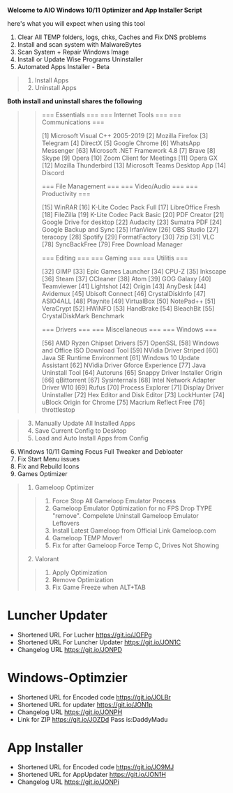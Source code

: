 **Welcome to AIO Windows 10/11 Optimizer and App Installer Script**

here's what you will expect when using this tool 

1. Clear All TEMP folders, logs, chks, Caches and Fix DNS problems
2. Install and scan system with MalwareBytes
3. Scan System + Repair Windows Image
4. Install or Update Wise Programs Uninstaller
5. Automated Apps Installer - Beta
> 1. Install Apps
> 2. Uninstall Apps

**Both install and uninstall shares the following** 

>> === Essentials ===                        === Internet Tools ===                        === Communications ===
>> 
>> [1] Microsoft Visual C++ 2005-2019        [2] Mozilla Firefox                           [3] Telegram
>> [4] DirectX                               [5] Google Chrome                             [6] WhatsApp Messenger
>> [63] Microsoft .NET Framework 4.8         [7] Brave                                     [8] Skype
>>                                           [9] Opera                                     [10] Zoom Client for Meetings
>>                                           [11] Opera GX                                 [12] Mozilla Thunderbird
>>                                                                                         [13] Microsoft Teams Desktop App
>>                                                                                         [14] Discord
>> 
>> === File Management ===                   ===  Video/Audio  ===                        ===  Productivity  ===
>> 
>> [15] WinRAR                               [16] K-Lite Codec Pack Full                   [17] LibreOffice Fresh
>> [18] FileZilla                            [19] K-Lite Codec Pack Basic                  [20] PDF Creator
>> [21] Google Drive for desktop             [22] Audacity                                 [23] Sumatra PDF
>> [24] Google Backup and Sync               [25] IrfanView                                [26] OBS Studio
>> [27] teracopy                             [28] Spotify                                  [29] FormatFactory
>> [30] 7zip                                 [31] VLC
>> [78] SyncBackFree
>> [79] Free Download Manager
>> 
>> === Editing ===                           ===     Gaming     ===                        ===    Utilitis    ===
>> 
>> [32] GIMP                                 [33] Epic Games Launcher                      [34] CPU-Z
>> [35] Inkscape                             [36] Steam                                    [37] CCleaner
>> [38] Atom                                 [39] GOG Galaxy                               [40] Teamviewer
>> [41] Lightshot                            [42] Origin                                   [43] AnyDesk
>> [44] Avidemux                             [45] Ubisoft Connect                          [46] CrystalDiskInfo
>> [47] ASIO4ALL                             [48] Playnite                                 [49] VirtualBox
>> [50] NotePad++                                                                          [51] VeraCrypt
>>                                                                                         [52] HWiNFO
>>                                                                                         [53] HandBrake
>>                                                                                         [54] BleachBit
>>                                                                                         [55] CrystalDiskMark Benchmark
>> 
>> === Drivers ===                           ===  Miscellaneous ===                        ===     Windows    ===
>> 
>> [56] AMD Ryzen Chipset Drivers            [57] OpenSSL                                  [58] Windows and Office ISO Download Tool
>> [59] NVidia Driver Striped                [60] Java SE Runtime Environment              [61] Windows 10 Update Assistant
>> [62] NVidia Driver Gforce Experience      [77] Java Uninstall Tool                      [64] Autoruns
>> [65] Snappy Driver Installer Origin       [66] qBittorrent                              [67] Sysinternals
>> [68] Intel Network Adapter Driver W10     [69] Rufus                                    [70] Process Explorer
>> [71] Display Driver Uninstaller           [72] Hex Editor and Disk Editor
>>                                           [73] LockHunter
>>                                           [74] uBlock Origin for Chrome
>>                                           [75] Macrium Reflect Free
>>                                           [76] throttlestop                                          
                                          
> 3. Manually Update All Installed Apps
> 4. Save Current Config to Desktop
> 5. Load and Auto Install Apps from Config
6. Windows 10/11 Gaming Focus Full Tweaker and Debloater
7. Fix Start Menu issues
8. Fix and Rebuild Icons
9. Games Optimizer
> 1. Gameloop Optimizer
>> 1. Force Stop All Gameloop Emulator Process
>> 2. Gameloop Emulator Optimization for no FPS Drop
>> TYPE "remove". Compelete Uninstall Gameloop Emulator Leftovers
>> 3. Install Latest Gameloop from Official Link Gameloop.com
>> 4. Gameloop TEMP Mover!
>> 5. Fix for after Gameloop Force Temp C, Drives Not Showing
> 2. Valorant
>> 1. Apply Optimization
>> 2. Remove Optimization
>> 3. Fix Game Freeze when ALT+TAB



# Luncher Updater
- Shortened URL For Lucher https://git.io/JOFPg
- Shortened URL For Luncher Updater https://git.io/JON1C
- Changelog URL https://git.io/JONPD

# Windows-Optimzier
- Shortened URL for Encoded code https://git.io/JOLBr
- Shortened URL for updater https://git.io/JON1p
- Changelog URL https://git.io/JONPH
- Link for ZIP https://git.io/JOZDd Pass is:DaddyMadu

# App Installer
- Shortened URL for Encoded code https://git.io/JO9MJ
- Shortened URL for AppUpdater https://git.io/JON1H
- Changelog URL https://git.io/JONPi
